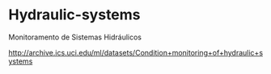 # Hydraulic-systems

Monitoramento de Sistemas Hidráulicos

http://archive.ics.uci.edu/ml/datasets/Condition+monitoring+of+hydraulic+systems
